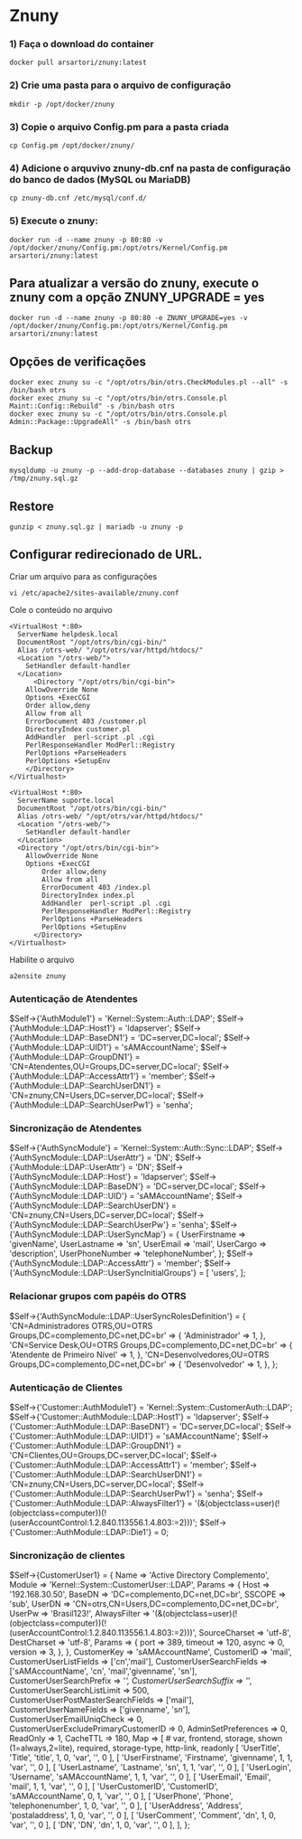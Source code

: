 # Znuny

### 1) Faça o download do container
	docker pull arsartori/znuny:latest
### 2) Crie uma pasta para o arquivo de configuração
	mkdir -p /opt/docker/znuny
### 3) Copie o arquivo Config.pm para a pasta criada
	cp Config.pm /opt/docker/znuny/
### 4) Adicione o arquvivo znuny-db.cnf na pasta de configuração do banco de dados (MySQL ou MariaDB)
	cp znuny-db.cnf /etc/mysql/conf.d/
### 5) Execute o znuny:
	docker run -d --name znuny -p 80:80 -v /opt/docker/znuny/Config.pm:/opt/otrs/Kernel/Config.pm arsartori/znuny:latest

## Para atualizar a versão do znuny, execute o znuny com a opção ZNUNY_UPGRADE = yes
	docker run -d --name znuny -p 80:80 -e ZNUNY_UPGRADE=yes -v /opt/docker/znuny/Config.pm:/opt/otrs/Kernel/Config.pm arsartori/znuny:latest

## Opções de verificações
	docker exec znuny su -c "/opt/otrs/bin/otrs.CheckModules.pl --all" -s /bin/bash otrs
	docker exec znuny su -c "/opt/otrs/bin/otrs.Console.pl Maint::Config::Rebuild" -s /bin/bash otrs
	docker exec znuny su -c "/opt/otrs/bin/otrs.Console.pl Admin::Package::UpgradeAll" -s /bin/bash otrs

## Backup
	mysqldump -u znuny -p --add-drop-database --databases znuny | gzip > /tmp/znuny.sql.gz
## Restore
	gunzip < znuny.sql.gz | mariadb -u znuny -p

## Configurar redirecionado de URL.
Criar um arquivo para as configurações

	vi /etc/apache2/sites-available/znuny.conf

Cole o conteúdo no arquivo

	<VirtualHost *:80>
	  ServerName helpdesk.local
	  DocumentRoot "/opt/otrs/bin/cgi-bin/"
	  Alias /otrs-web/ "/opt/otrs/var/httpd/htdocs/"
	  <Location "/otrs-web/">
	    SetHandler default-handler
	  </Location>
          <Directory "/opt/otrs/bin/cgi-bin">
	    AllowOverride None
	    Options +ExecCGI
	    Order allow,deny
	    Allow from all
	    ErrorDocument 403 /customer.pl
	    DirectoryIndex customer.pl
	    AddHandler  perl-script .pl .cgi
	    PerlResponseHandler ModPerl::Registry
	    PerlOptions +ParseHeaders
	    PerlOptions +SetupEnv
	    </Directory>
	</Virtualhost>

	<VirtualHost *:80>
	  ServerName suporte.local
	  DocumentRoot "/opt/otrs/bin/cgi-bin/"
	  Alias /otrs-web/ "/opt/otrs/var/httpd/htdocs/"
	  <Location "/otrs-web/">
	    SetHandler default-handler
	  </Location>
	  <Directory "/opt/otrs/bin/cgi-bin">
	    AllowOverride None
	    Options +ExecCGI
            Order allow,deny
            Allow from all
            ErrorDocument 403 /index.pl
            DirectoryIndex index.pl
            AddHandler  perl-script .pl .cgi
            PerlResponseHandler ModPerl::Registry
            PerlOptions +ParseHeaders
            PerlOptions +SetupEnv
          </Directory>
	</Virtualhost>

 Habilite o arquivo

 	a2ensite znuny


### Autenticação de Atendentes
$Self->{'AuthModule1'} = 'Kernel::System::Auth::LDAP';
$Self->{'AuthModule::LDAP::Host1'} = 'ldapserver';
$Self->{'AuthModule::LDAP::BaseDN1'} = 'DC=server,DC=local';
$Self->{'AuthModule::LDAP::UID1'} = 'sAMAccountName';
$Self->{'AuthModule::LDAP::GroupDN1'} = 'CN=Atendentes,OU=Groups,DC=server,DC=local';
$Self->{'AuthModule::LDAP::AccessAttr1'} = 'member';
$Self->{'AuthModule::LDAP::SearchUserDN1'} = 'CN=znuny,CN=Users,DC=server,DC=local';
$Self->{'AuthModule::LDAP::SearchUserPw1'} = 'senha';

### Sincronização de Atendentes
$Self->{'AuthSyncModule'} = 'Kernel::System::Auth::Sync::LDAP';
$Self->{'AuthSyncModule::LDAP::UserAttr'} = 'DN';
$Self->{'AuthModule::LDAP::UserAttr'} = 'DN';
$Self->{'AuthSyncModule::LDAP::Host'} = 'ldapserver';
$Self->{'AuthSyncModule::LDAP::BaseDN'} = 'DC=server,DC=local';
$Self->{'AuthSyncModule::LDAP::UID'} = 'sAMAccountName';
$Self->{'AuthSyncModule::LDAP::SearchUserDN'} = 'CN=znuny,CN=Users,DC=server,DC=local';
$Self->{'AuthSyncModule::LDAP::SearchUserPw'} = 'senha';
$Self->{'AuthSyncModule::LDAP::UserSyncMap'} = {
	UserFirstname => 'givenName',
	UserLastname => 'sn',
	UserEmail => 'mail',
	UserCargo => 'description',
	UserPhoneNumber => 'telephoneNumber',
};
$Self->{'AuthSyncModule::LDAP::AccessAttr'} = 'member';
$Self->{'AuthSyncModule::LDAP::UserSyncInitialGroups'} = [
	'users',
];

### Relacionar grupos com papéis do OTRS
$Self->{'AuthSyncModule::LDAP::UserSyncRolesDefinition'} = {
	'CN=Administradores OTRS,OU=OTRS Groups,DC=complemento,DC=net,DC=br' => {
		'Administrador' => 1,
	},
	'CN=Service Desk,OU=OTRS Groups,DC=complemento,DC=net,DC=br' => {
		'Atendente de Primeiro Nível' => 1,
	},
	'CN=Desenvolvedores,OU=OTRS Groups,DC=complemento,DC=net,DC=br' => {
		'Desenvolvedor' => 1,
	},
};

### Autenticação de Clientes
$Self->{'Customer::AuthModule1'} = 'Kernel::System::CustomerAuth::LDAP';
$Self->{'Customer::AuthModule::LDAP::Host1'} = 'ldapserver';
$Self->{'Customer::AuthModule::LDAP::BaseDN1'} = 'DC=server,DC=local';
$Self->{'Customer::AuthModule::LDAP::UID1'} = 'sAMAccountName';
$Self->{'Customer::AuthModule::LDAP::GroupDN1'} = 'CN=Clientes,OU=Groups,DC=server,DC=local';
$Self->{'Customer::AuthModule::LDAP::AccessAttr1'} = 'member';
$Self->{'Customer::AuthModule::LDAP::SearchUserDN1'} = 'CN=znuny,CN=Users,DC=server,DC=local';
$Self->{'Customer::AuthModule::LDAP::SearchUserPw1'} = 'senha';
$Self->{'Customer::AuthModule::LDAP::AlwaysFilter1'} =
'(&(objectclass=user)(!(objectclass=computer))(!(userAccountControl:1.2.840.113556.1.4.803:=2)))';
$Self->{'Customer::AuthModule::LDAP::Die1'} = 0;

### Sincronização de clientes
$Self->{CustomerUser1} = {
	Name => 'Active Directory Complemento',
	Module => 'Kernel::System::CustomerUser::LDAP',
	Params => {
		Host => '192.168.30.50',
		BaseDN => 'DC=complemento,DC=net,DC=br',
		SSCOPE => 'sub',
		UserDN => 'CN=otrs,CN=Users,DC=complemento,DC=net,DC=br',
		UserPw => 'Brasil123!',
		AlwaysFilter => '(&(objectclass=user)(!(objectclass=computer))(!(userAccountControl:1.2.840.113556.1.4.803:=2)))',
		SourceCharset => 'utf-8',
		DestCharset => 'utf-8',
		Params => {
		port => 389,
		timeout => 120,
		async => 0,
		version => 3,
	},
},
CustomerKey => 'sAMAccountName',
CustomerID => 'mail',
CustomerUserListFields => ['cn','mail'],
CustomerUserSearchFields => ['sAMAccountName', 'cn', 'mail','givenname', 'sn'],
CustomerUserSearchPrefix => '*',
CustomerUserSearchSuffix => '*',
CustomerUserSearchListLimit => 500,
CustomerUserPostMasterSearchFields => ['mail'],
CustomerUserNameFields => ['givenname', 'sn'],
CustomerUserEmailUniqCheck => 0,
CustomerUserExcludePrimaryCustomerID => 0,
AdminSetPreferences => 0,
ReadOnly => 1,
CacheTTL => 180,
Map => [
	# var, frontend, storage, shown (1=always,2=lite), required, storage-type, http-link, readonly
	[ 'UserTitle', 'Title', 'title', 1, 0, 'var', '', 0 ],
	[ 'UserFirstname', 'Firstname', 'givenname', 1, 1, 'var', '', 0 ],
	[ 'UserLastname', 'Lastname', 'sn', 1, 1, 'var', '', 0 ],
	[ 'UserLogin', 'Username', 'sAMAccountName', 1, 1, 'var', '', 0 ],
	[ 'UserEmail', 'Email', 'mail', 1, 1, 'var', '', 0 ],
	[ 'UserCustomerID', 'CustomerID', 'sAMAccountName', 0, 1, 'var', '', 0 ],
	[ 'UserPhone', 'Phone', 'telephonenumber', 1, 0, 'var', '', 0 ],
	[ 'UserAddress', 'Address', 'postaladdress', 1, 0, 'var', '', 0 ],
	[ 'UserComment', 'Comment', 'dn', 1, 0, 'var', '', 0 ],
	[ 'DN', 'DN', 'dn', 1, 0, 'var', '', 0 ],
	],
};
